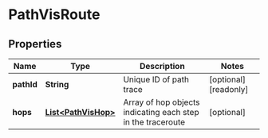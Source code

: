 

# PathVisRoute


## Properties

| Name | Type | Description | Notes |
|------------ | ------------- | ------------- | -------------|
|**pathId** | **String** | Unique ID of path trace |  [optional] [readonly] |
|**hops** | [**List&lt;PathVisHop&gt;**](PathVisHop.md) | Array of hop objects indicating each step in the traceroute |  [optional] |



